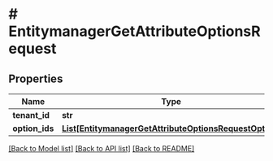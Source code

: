 # # EntitymanagerGetAttributeOptionsRequest


## Properties 


Name | Type | Description | Notes
------------ | ------------- | ------------- | -------------
**tenant_id**| **str** |   | [optional]
**option_ids**| [**List[EntitymanagerGetAttributeOptionsRequestOption]**](EntitymanagerGetAttributeOptionsRequestOption.md) |   | [optional]


[[Back to Model list]](../../README.md#models) [[Back to API list]](../../README.md#endpoints) [[Back to README]](../../README.md)

